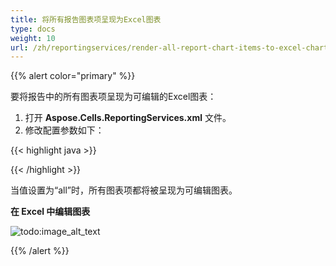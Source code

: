 ```yaml
---
title: 将所有报告图表项呈现为Excel图表
type: docs
weight: 10
url: /zh/reportingservices/render-all-report-chart-items-to-excel-charts/
---
```


{{% alert color="primary" %}} 

要将报告中的所有图表项呈现为可编辑的Excel图表：

1. 打开 **Aspose.Cells.ReportingServices.xml** 文件。
1. 修改配置参数如下： 

{{< highlight java >}}

 <Chart value="all">

</Chart>

{{< /highlight >}}

当值设置为“all”时，所有图表项都将被呈现为可编辑图表。 

**在 Excel 中编辑图表** 

![todo:image_alt_text](render-all-report-chart-items-to-excel-charts_1.png)

{{% /alert %}}

